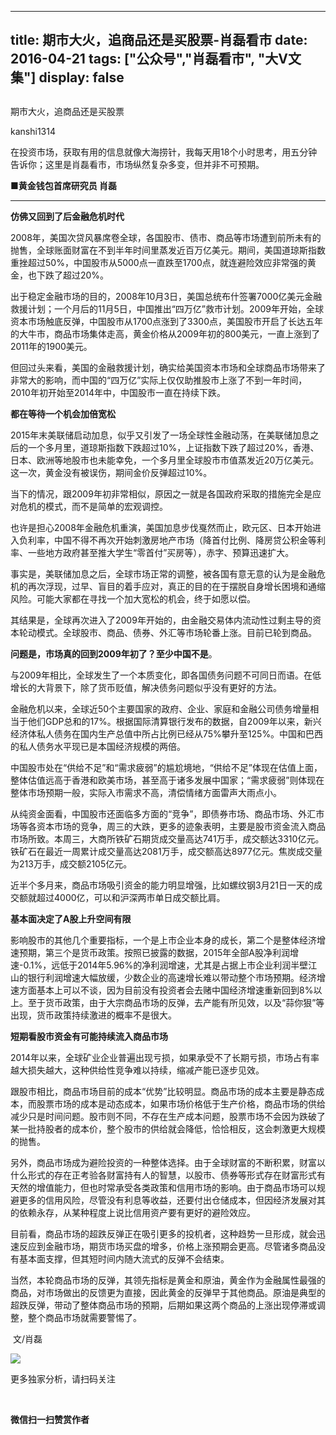 
---
title:  期市大火，追商品还是买股票-肖磊看市
date: 2016-04-21
tags: ["公众号","肖磊看市", "大V文集"]
display: false
---


## 



期市大火，追商品还是买股票




kanshi1314




在投资市场，获取有用的信息就像大海捞针，我每天用18个小时思考，用五分钟告诉你；这里是肖磊看市，市场纵然复杂多变，但并非不可预期。


**■黄金钱包首席研究员 肖磊**

****

**仿佛又回到了后金融危机时代**

2008年，美国次贷风暴席卷全球，各国股市、债市、商品等市场遭到前所未有的抛售，全球账面财富在不到半年时间里蒸发近百万亿美元。期间，美国道琼斯指数重挫超过50%，中国股市从5000点一直跌至1700点，就连避险效应非常强的黄金，也下跌了超过20%。

出于稳定金融市场的目的，2008年10月3日，美国总统布什签署7000亿美元金融救援计划；一个月后的11月5日，中国推出“四万亿”救市计划。2009年开始，全球资本市场触底反弹，中国股市从1700点涨到了3300点，美国股市开启了长达五年的大牛市，商品市场集体走高，黄金价格从2009年初的800美元，一直上涨到了2011年的1900美元。

但回过头来看，美国的金融救援计划，确实给美国资本市场和全球商品市场带来了非常大的影响，而中国的“四万亿”实际上仅仅助推股市上涨了不到一年时间，2010年初开始至2014年中，中国股市一直在持续下跌。

**都在等待一个机会加倍宽松**

2015年末美联储启动加息，似乎又引发了一场全球性金融动荡，在美联储加息之后的一个多月里，道琼斯指数下跌超过10%，上证指数下跌了超过20%，香港、日本、欧洲等地股市也未能幸免，一个多月里全球股市市值蒸发近20万亿美元。这一次，黄金没有被误伤，期间金价反弹超过10%。

当下的情况，跟2009年初非常相似，原因之一就是各国政府采取的措施完全是应对危机的模式，而不是简单的宏观调控。

也许是担心2008年金融危机重演，美国加息步伐戛然而止，欧元区、日本开始进入负利率，中国不得不再次开始刺激房地产市场（降首付比例、降房贷公积金等利率、一些地方政府甚至推大学生“零首付”买房等），赤字、预算迅速扩大。

事实是，美联储加息之后，全球市场正常的调整，被各国有意无意的认为是金融危机的再次浮现，过早、盲目的着手应对，真正的目的在于摆脱自身增长困境和通缩风险。可能大家都在寻找一个加大宽松的机会，终于如愿以偿。

其结果是，全球再次进入了2009年开始的，由金融交易体内流动性过剩主导的资本轮动模式。全球股市、商品、债券、外汇等市场轮番上涨。目前已轮到商品。

**问题是，市场真的回到2009年初了？至少中国不是**。

与2009年相比，全球发生了一个本质变化，即各国债务问题不可同日而语。在低增长的大背景下，除了货币贬值，解决债务问题似乎没有更好的方法。

金融危机以来，全球近50个主要国家的政府、企业、家庭和金融公司债务增量相当于他们GDP总和的17%。根据国际清算银行发布的数据，自2009年以来，新兴经济体私人债务在国内生产总值中所占比例已经从75%攀升至125%。中国和巴西的私人债务水平现已是本国经济规模的两倍。

中国股市处在“供给不足”和“需求疲弱”的尴尬境地，“供给不足”体现在估值上面，整体估值远高于香港和欧美市场，甚至高于诸多发展中国家；“需求疲弱”则体现在整体市场预期一般，实际入市需求不高，清偿情绪方面雷声大雨点小。

从纯资金面看，中国股市还面临多方面的“竞争”，即债券市场、商品市场、外汇市场等各资本市场的竞争，周三的大跌，更多的迹象表明，主要是股市资金流入商品市场所致。本周三，大商所铁矿石期货成交量高达741万手，成交额达3310亿元。铁矿石在最近一周累计成交量高达2081万手，成交额高达8977亿元。焦炭成交量为213万手，成交额2105亿元。

近半个多月来，商品市场吸引资金的能力明显增强，比如螺纹钢3月21日一天的成交额就超过4000亿，可以和沪深两市单日成交额比肩。

**基本面决定了A股上升空间有限**

影响股市的其他几个重要指标，一个是上市企业本身的成长，第二个是整体经济增速预期，第三个是货币政策。按照已披露的数据，2015年全部A股净利润增速-0.1%，远低于2014年5.96%的净利润增速，尤其是占据上市企业利润半壁江山的银行利润增速大幅放缓，少数企业的高速增长难以带动整个市场预期。经济增速方面基本上可以不谈，因为目前没有投资者会去赌中国经济增速重新回到8%以上。至于货币政策，由于大宗商品市场的反弹，去产能有所见效，以及“蒜你狠”等出现，货币政策持续激进的概率不是很大。

**短期看股市资金有可能持续流入商品市场**

2014年以来，全球矿业企业普遍出现亏损，如果承受不了长期亏损，市场占有率越大损失越大，这种供给性竞争难以持续，缩减产能已逐步见效。

跟股市相比，商品市场目前的成本“优势”比较明显。商品市场的成本主要是静态成本，而股票市场的成本是动态成本，如果市场价格低于生产价格，商品市场的供给减少只是时间问题。股市则不同，不存在生产成本问题，股票市场不会因为跌破了某一批持股者的成本价，整个股市的供给就会降低，恰恰相反，这会刺激更大规模的抛售。

另外，商品市场成为避险投资的一种整体选择。由于全球财富的不断积累，财富以什么形式的存在正考验各财富持有人的智慧，以股市、债券等形式存在财富形式有天然的增值能力，但也时常承受各类政策和信用市场的影响。由于商品市场可以规避更多的信用风险，尽管没有利息等收益，还要付出仓储成本，但因经济发展对其的依赖永存，从某种程度上说比信用资产要有更好的避险效应。

目前看，商品市场的超跌反弹正在吸引更多的投机者，这种趋势一旦形成，就会迅速反应到金融市场，期货市场买盘的增多，价格上涨预期会更高。尽管诸多商品没有基本面支撑，但其短时间内随大流式的反弹不会结束。

当然，本轮商品市场的反弹，其领先指标是黄金和原油，黄金作为金融属性最强的商品，对市场做出的反馈更为直接，因此黄金的反弹早于其他商品。原油是典型的超跌反弹，带动了整体商品市场的预期，后期如果这两个商品的上涨出现停滞或调整，整个商品市场就需要警惕了。

&nbsp;文/肖磊



<img data-s="300,640" data-type="png" data-ratio="1" data-w="129" width="auto" src="http://mmbiz.qpic.cn/mmbiz/rIYcHn0KrPQCWdDvRhe1gDlicCPR4tLfkJlqtykonG2IFYBXT6NXzfPbyeL9pCv3tYcv1U9rsoueWCic7ibBa2Tjw/640?wx_fmt=png" style="box-sizing: border-box !important; word-wrap: break-word !important; width: auto !important; visibility: visible !important;"/>

更多独家分析，请扫码关注





&nbsp;




**微信扫一扫赞赏作者**













